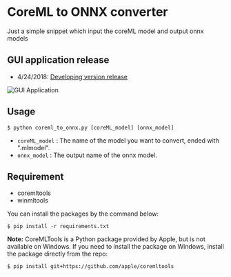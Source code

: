 # CoreML to ONNX converter
Just a simple snippet which input the coreML model and output onnx models

## GUI application release
* 4/24/2018: [Developing version release](https://github.com/b02902131/coreml_to_onnx/releases/tag/v0.1.0)

![GUI Application](https://github.com/b02902131/coreml_to_onnx/blob/master/image/GUI.PNG)

## Usage
```
$ python coreml_to_onnx.py [coreML_model] [onnx_model]
```

* `coreML_model` : The name of the model you want to convert, ended with ".mlmodel".
* `onnx_model` : The output name of the onnx model.

## Requirement
 - coremltools
 - winmltools

You can install the packages by the command below:
```
$ pip install -r requirements.txt
```

**Note:**
CoreMLTools is a Python package provided by Apple, but is not available on Windows. If you need to install the package on Windows, install the package directly from the repo:

```
$ pip install git+https://github.com/apple/coremltools
```
